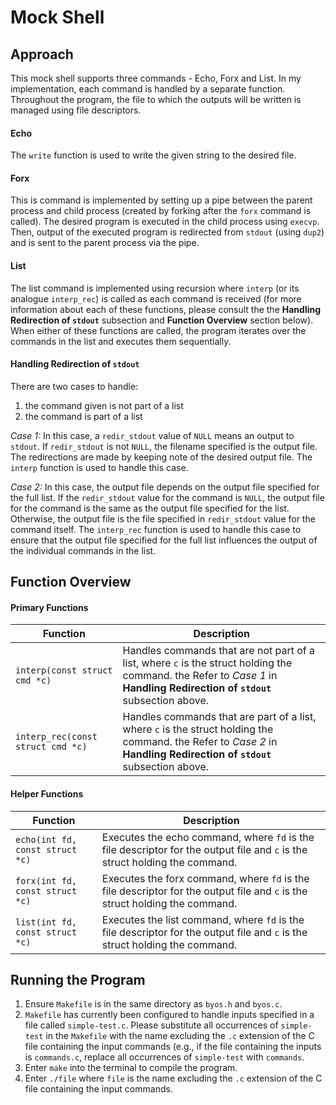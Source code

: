 # Mock Shell

## Approach
This mock shell supports three commands - Echo, Forx and List. In my implementation, each command is handled by a separate function. Throughout the program, the file to which the outputs will be written is managed using file descriptors.

#### Echo
The `write` function is used to write the given string to the desired file.

#### Forx
This is command is implemented by setting up a pipe between the parent process and child process (created by forking after the `forx` command is called). The desired program is executed in the child process using `execvp`. Then, output of the executed program is redirected from `stdout` (using `dup2`) and is sent to the parent process via the pipe.

#### List
The list command is implemented using recursion where `interp` (or its analogue `interp_rec`) is called as each command is received (for more information about each of these functions, please consult the the **Handling Redirection of `stdout`** subsection and **Function Overview** section below). When either of these functions are called, the program iterates over the commands in the list and executes them sequentially.

#### Handling Redirection of `stdout`
There are two cases to handle:
1. the command given is not part of a list
2. the command is part of a list

_Case 1:_ In this case, a `redir_stdout` value of `NULL` means an output to `stdout`. If `redir_stdout` is not `NULL`, the filename specified is the output file. The redirections are made by keeping note of the desired output file. The `interp` function is used to handle this case.

_Case 2:_ In this case, the output file depends on the output file specified for the full list. If the `redir_stdout` value for the command is `NULL`, the output file for the command is the same as the output file specified for the list. Otherwise, the output file is the file specified in `redir_stdout` value for the command itself. The `interp_rec` function is used to handle this case to ensure that the output file specified for the full list influences the output of the individual commands in the list.


## Function Overview
#### Primary Functions
| Function | Description |
| --- | --- |
| `interp(const struct cmd *c)` | Handles commands that are not part of a list, where `c` is the struct holding the command. the Refer to _Case 1_ in **Handling Redirection of `stdout`** subsection above. |
| `interp_rec(const struct cmd *c)` | Handles commands that are part of a list, where `c` is the struct holding the command. the Refer to _Case 2_ in **Handling Redirection of `stdout`** subsection above. |

#### Helper Functions
| Function | Description |
| --- | --- |
| `echo(int fd, const struct *c)` | Executes the echo command, where `fd` is the file descriptor for the output file and `c` is the struct holding the command. |
| `forx(int fd, const struct *c)` | Executes the forx command, where `fd` is the file descriptor for the output file and `c` is the struct holding the command. |
| `list(int fd, const struct *c)` | Executes the list command, where `fd` is the file descriptor for the output file and `c` is the struct holding the command. |

## Running the Program

1. Ensure `Makefile` is in the same directory as `byos.h` and `byos.c`.
2. `Makefile` has currently been configured to handle inputs specified in a file called `simple-test.c`. Please substitute all occurrences of `simple-test` in the `Makefile` with the name excluding the `.c` extension of the C file containing the input commands  (e.g., if the file containing the inputs is `commands.c`, replace all occurrences of `simple-test` with `commands`.
3. Enter `make` into the terminal to compile the program.
4. Enter `./file` where `file` is the name excluding the `.c` extension of the C file containing the input commands.
